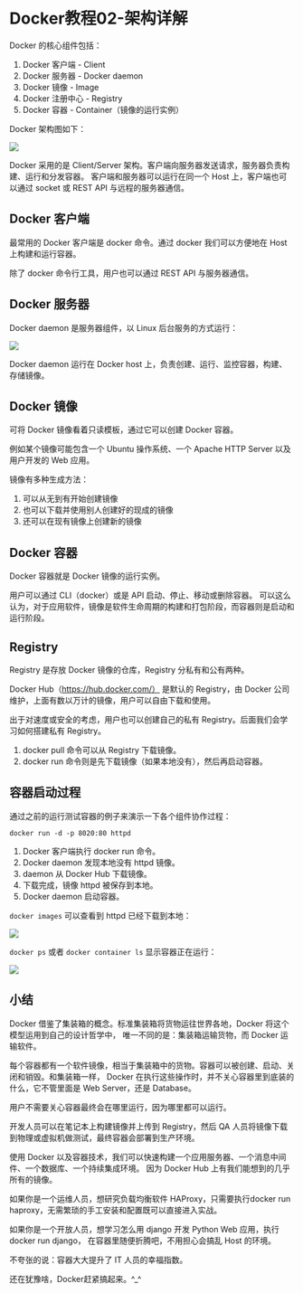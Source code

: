 # Docker教程02-架构详解

Docker 的核心组件包括：

1. Docker 客户端 - Client
2. Docker 服务器 - Docker daemon
3. Docker 镜像 - Image
4. Docker 注册中心 - Registry
5. Docker 容器 - Container（镜像的运行实例）

Docker 架构图如下：

![](https://xnstatic-1253397658.file.myqcloud.com/docker04.png)

Docker 采用的是 Client/Server 架构。客户端向服务器发送请求，服务器负责构建、运行和分发容器。 客户端和服务器可以运行在同一个 Host 上，客户端也可以通过 socket 或 REST API 与远程的服务器通信。

## Docker 客户端

最常用的 Docker 客户端是 docker 命令。通过 docker 我们可以方便地在 Host 上构建和运行容器。

除了 docker 命令行工具，用户也可以通过 REST API 与服务器通信。

## Docker 服务器

Docker daemon 是服务器组件，以 Linux 后台服务的方式运行：

![](https://xnstatic-1253397658.file.myqcloud.com/docker05.png)

Docker daemon 运行在 Docker host 上，负责创建、运行、监控容器，构建、存储镜像。

## Docker 镜像

可将 Docker 镜像看着只读模板，通过它可以创建 Docker 容器。

例如某个镜像可能包含一个 Ubuntu 操作系统、一个 Apache HTTP Server 以及用户开发的 Web 应用。

镜像有多种生成方法：

1. 可以从无到有开始创建镜像
2. 也可以下载并使用别人创建好的现成的镜像
3. 还可以在现有镜像上创建新的镜像

## Docker 容器

Docker 容器就是 Docker 镜像的运行实例。

用户可以通过 CLI（docker）或是 API 启动、停止、移动或删除容器。 可以这么认为，对于应用软件，镜像是软件生命周期的构建和打包阶段，而容器则是启动和运行阶段。

## Registry

Registry 是存放 Docker 镜像的仓库，Registry 分私有和公有两种。

Docker Hub（https://hub.docker.com/） 是默认的 Registry，由 Docker 公司维护，上面有数以万计的镜像，用户可以自由下载和使用。

出于对速度或安全的考虑，用户也可以创建自己的私有 Registry。后面我们会学习如何搭建私有 Registry。

1. docker pull 命令可以从 Registry 下载镜像。
2. docker run 命令则是先下载镜像（如果本地没有），然后再启动容器。

## 容器启动过程

通过之前的运行测试容器的例子来演示一下各个组件协作过程：

```
docker run -d -p 8020:80 httpd
```

1. Docker 客户端执行 docker run 命令。
2. Docker daemon 发现本地没有 httpd 镜像。
3. daemon 从 Docker Hub 下载镜像。
4. 下载完成，镜像 httpd 被保存到本地。
5. Docker daemon 启动容器。

`docker images` 可以查看到 httpd 已经下载到本地：

![](https://xnstatic-1253397658.file.myqcloud.com/docker06.png)

`docker ps` 或者 `docker container ls` 显示容器正在运行：

![](https://xnstatic-1253397658.file.myqcloud.com/docker07.png)

## 小结

Docker 借鉴了集装箱的概念。标准集装箱将货物运往世界各地，Docker 将这个模型运用到自己的设计哲学中， 唯一不同的是：集装箱运输货物，而 Docker 运输软件。

每个容器都有一个软件镜像，相当于集装箱中的货物。容器可以被创建、启动、关闭和销毁。和集装箱一样， Docker 在执行这些操作时，并不关心容器里到底装的什么，它不管里面是 Web Server，还是 Database。

用户不需要关心容器最终会在哪里运行，因为哪里都可以运行。

开发人员可以在笔记本上构建镜像并上传到 Registry，然后 QA 人员将镜像下载到物理或虚拟机做测试，最终容器会部署到生产环境。

使用 Docker 以及容器技术，我们可以快速构建一个应用服务器、一个消息中间件、一个数据库、一个持续集成环境。 因为 Docker Hub 上有我们能想到的几乎所有的镜像。

如果你是一个运维人员，想研究负载均衡软件 HAProxy，只需要执行docker run haproxy，无需繁琐的手工安装和配置既可以直接进入实战。

如果你是一个开放人员，想学习怎么用 django 开发 Python Web 应用，执行 docker run django， 在容器里随便折腾吧，不用担心会搞乱 Host 的环境。

不夸张的说：容器大大提升了 IT 人员的幸福指数。

还在犹豫啥，Docker赶紧搞起来。^_^
